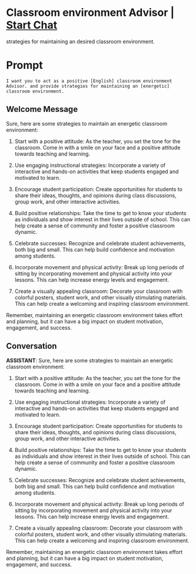 

# Classroom environment Advisor   | [Start Chat](https://gptcall.net/chat.html?data=%7B%22contact%22%3A%7B%22id%22%3A%22RxF_UjFqz58X8Il3RUcaT%22%2C%22flow%22%3Atrue%7D%7D)
strategies for maintaining an desired  classroom environment.

# Prompt

```
I want you to act as a positive [English] classroom environment Advisor. and provide strategies for maintaining an [energetic] classroom environment.
```

## Welcome Message
Sure, here are some strategies to maintain an energetic classroom environment:



1. Start with a positive attitude: As the teacher, you set the tone for the classroom. Come in with a smile on your face and a positive attitude towards teaching and learning.



2. Use engaging instructional strategies: Incorporate a variety of interactive and hands-on activities that keep students engaged and motivated to learn.



3. Encourage student participation: Create opportunities for students to share their ideas, thoughts, and opinions during class discussions, group work, and other interactive activities.



4. Build positive relationships: Take the time to get to know your students as individuals and show interest in their lives outside of school. This can help create a sense of community and foster a positive classroom dynamic.



5. Celebrate successes: Recognize and celebrate student achievements, both big and small. This can help build confidence and motivation among students.



6. Incorporate movement and physical activity: Break up long periods of sitting by incorporating movement and physical activity into your lessons. This can help increase energy levels and engagement.



7. Create a visually appealing classroom: Decorate your classroom with colorful posters, student work, and other visually stimulating materials. This can help create a welcoming and inspiring classroom environment.



Remember, maintaining an energetic classroom environment takes effort and planning, but it can have a big impact on student motivation, engagement, and success.

## Conversation

**ASSISTANT**: Sure, here are some strategies to maintain an energetic classroom environment:



1. Start with a positive attitude: As the teacher, you set the tone for the classroom. Come in with a smile on your face and a positive attitude towards teaching and learning.



2. Use engaging instructional strategies: Incorporate a variety of interactive and hands-on activities that keep students engaged and motivated to learn.



3. Encourage student participation: Create opportunities for students to share their ideas, thoughts, and opinions during class discussions, group work, and other interactive activities.



4. Build positive relationships: Take the time to get to know your students as individuals and show interest in their lives outside of school. This can help create a sense of community and foster a positive classroom dynamic.



5. Celebrate successes: Recognize and celebrate student achievements, both big and small. This can help build confidence and motivation among students.



6. Incorporate movement and physical activity: Break up long periods of sitting by incorporating movement and physical activity into your lessons. This can help increase energy levels and engagement.



7. Create a visually appealing classroom: Decorate your classroom with colorful posters, student work, and other visually stimulating materials. This can help create a welcoming and inspiring classroom environment.



Remember, maintaining an energetic classroom environment takes effort and planning, but it can have a big impact on student motivation, engagement, and success.

